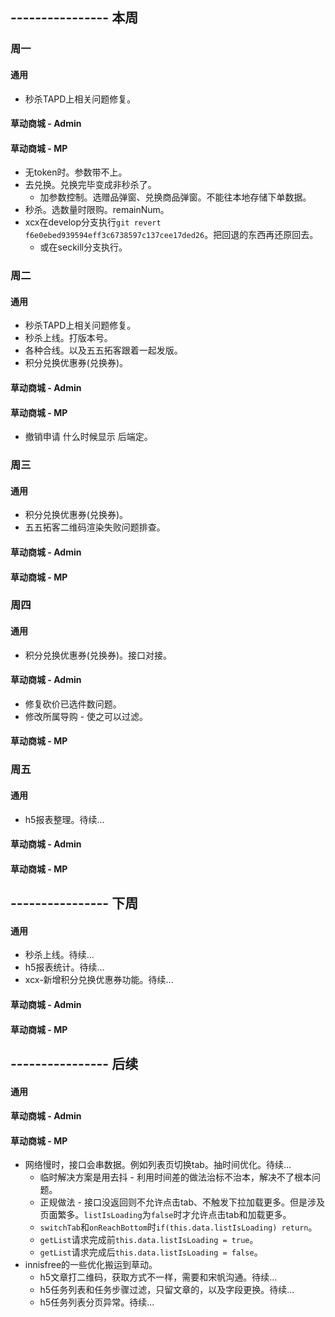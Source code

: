 ## ---------------- 本周

### 周一
#### 通用
* 秒杀TAPD上相关问题修复。
#### 草动商城 - Admin
#### 草动商城 - MP
* 无token时。参数带不上。
* 去兑换。兑换完毕变成非秒杀了。
  - 加参数控制。选赠品弹窗、兑换商品弹窗。不能往本地存储下单数据。
* 秒杀。选数量时限购。remainNum。
* xcx在develop分支执行`git revert f6e0ebed939594eff3c6738597c137cee17ded26`。把回退的东西再还原回去。
  - 或在seckill分支执行。

### 周二
#### 通用
* 秒杀TAPD上相关问题修复。
* 秒杀上线。打版本号。
* 各种合线。以及五五拓客跟着一起发版。
* 积分兑换优惠券(兑换券)。
#### 草动商城 - Admin
#### 草动商城 - MP
* 撤销申请 什么时候显示 后端定。

### 周三
#### 通用
* 积分兑换优惠券(兑换券)。
* 五五拓客二维码渲染失败问题排查。
#### 草动商城 - Admin
#### 草动商城 - MP

### 周四
#### 通用
* 积分兑换优惠券(兑换券)。接口对接。
#### 草动商城 - Admin
* 修复砍价已选件数问题。
* 修改所属导购 - 使之可以过滤。
#### 草动商城 - MP

### 周五
#### 通用
* h5报表整理。待续...
#### 草动商城 - Admin
#### 草动商城 - MP

## ---------------- 下周
#### 通用
* 秒杀上线。待续...
* h5报表统计。待续...
* xcx-新增积分兑换优惠券功能。待续...
#### 草动商城 - Admin
#### 草动商城 - MP

## ---------------- 后续
#### 通用
#### 草动商城 - Admin
#### 草动商城 - MP
* 网络慢时，接口会串数据。例如列表页切换tab。抽时间优化。待续...
  - 临时解决方案是用去抖 - 利用时间差的做法治标不治本，解决不了根本问题。
  - 正规做法 - 接口没返回则不允许点击tab、不触发下拉加载更多。但是涉及页面繁多。`listIsLoading`为`false`时才允许点击tab和加载更多。
  - `switchTab`和`onReachBottom`时`if(this.data.listIsLoading) return`。
  - `getList`请求完成前`this.data.listIsLoading = true`。
  - `getList`请求完成后`this.data.listIsLoading = false`。
* innisfree的一些优化搬运到草动。
  - h5文章打二维码，获取方式不一样，需要和宋帆沟通。待续...
  - h5任务列表和任务步骤过滤，只留文章的，以及字段更换。待续...
  - h5任务列表分页异常。待续...
